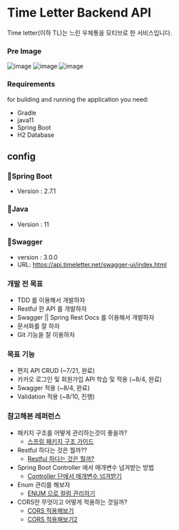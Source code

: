 # Time Letter Backend API

Time letter(이하 TL)는 느린 우체통을 모티브로 한 서비스입니다.

### Pre Image

![image](https://user-images.githubusercontent.com/26649731/186671901-8cb50560-3555-4a83-9565-0f767c2105f9.png)
![image](https://user-images.githubusercontent.com/26649731/186672385-a40baa28-aeeb-4fea-8480-a2031f9b7170.png)
![image](https://user-images.githubusercontent.com/26649731/186672569-681c96c1-5467-4b49-a9db-97f9c21a703e.png)
### Requirements

for building and running the application you need:

* Gradle
* java11
* Spring Boot
* H2 Database

## config
### 📍Spring Boot
- Version : 2.7.1
### 📍Java
- Version : 11
### 📍Swagger
- version : 3.0.0
- URL: https://api.timeletter.net/swagger-ui/index.html

### 개발 전 목표

* TDD 를 이용해서 개발하자
* Restful 한 API 를 개발하자
* Swagger || Spring Rest Docs 를 이용해서 개발하자
* 문서화를 잘 하자
* Git 기능을 잘 이용하자 

### 목표 기능

* 편지 API CRUD (~7/21, 완료)
* 카카오 로그인 및 회원가입 API 학습 및 적용 (~8/4, 완료)
* Swagger 적용 (~8/4, 완료)
* Validation 적용 (~8/10, 진행)

### 참고해본 레퍼런스

* 패키지 구조를 어떻게 관리하는것이 좋을까?
  * [스프링 패키지 구조 가이드](https://cheese10yun.github.io/spring-guide-directory/)
* Restful 하다는 것은 뭘까??
  * [Restful 하다는 것은 뭘까?](https://dkyou.tistory.com/356)
* Spring Boot Controller 에서 매개변수 넘겨받는 방법
  * [Controller 단에서 매개변수 넘겨받기](https://dkyou.tistory.com/357)
* Enum 관리를 해보자
  * [ENUM 으로 컬럼 관리하기](https://gofnrk.tistory.com/102)
* CORS란 무엇이고 어떻게 적용하는 것일까?
  * [CORS 적용해보기](https://shinsunyoung.tistory.com/86)
  * [CORS 적용해보기2](https://velog.io/@minchae75/Spring-boot-CORS-%EC%A0%81%EC%9A%A9%ED%95%98%EA%B8%B0)